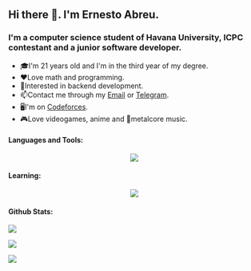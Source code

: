 ## Hi there 👋. I'm Ernesto Abreu.

### I'm a computer science student of Havana University, ICPC contestant and a junior software developer.
- 🎓I'm 21 years old and I'm in the third year of my degree.
- ❤️Love math and programming.
- 🌱Interested in backend development.
- 📫Contact me through my [Email](mailto:ernestoabreup@gmail.com) or [Telegram](https://t.me/Play_Erminuswan).
- 🖥️I'm on [Codeforces](https://codeforces.com/profile/Ernest0_0Abreu).
- 🎮Love videogames, anime and 🎸metalcore music.

#### Languages and Tools:

<p align="center">
  <a href="https://skillicons.dev">
    <img src="https://skillicons.dev/icons?i=c,cpp,cs,py,git,dotnet,mysql,postgres" />
  </a>
</p>

#### Learning:

<p align="center">
  <a href="https://skillicons.dev">
    <img src="https://skillicons.dev/icons?i=go,godot"/>
  </a>
</p>

#### Github Stats:


<p align="left">
  <a>
    <img src="https://github-readme-streak-stats.herokuapp.com/?user=ErnestoAbreu&theme=tokyonight" />
  </a>
</p>

<p align="left">
  <a>
    <img src="https://github-readme-stats.vercel.app/api?username=ErnestoAbreu&count_private=true&show_icons=true&theme=tokyonight" />
  </a>
</p>

<p align="left">
 <a>
    <img src="https://github-readme-stats.vercel.app/api/top-langs/?username=ErnestoAbreu&layout=compact&theme=tokyonight" />
  </a>
</p>
